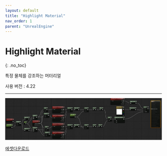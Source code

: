 ```yaml
---
layout: default
title: "Highlight Material"
nav_order: 1
parent: "UnrealEngine"
---
```


# Highlight Material
{: .no_toc}

특정 물체를 강조하는 머터리얼

사용 버전 : 4.22

---

<img src="/images/Unreal/mat_highlight_2.PNG">

[에셋다운로드](/files/unreal/assets/MAT_Highlight.uasset)